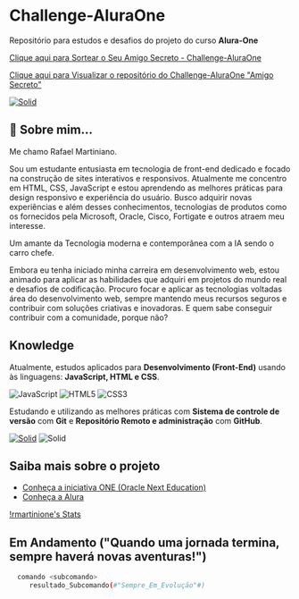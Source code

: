 
# Challenge-AluraOne

Repositório para estudos e desafios do projeto do curso **Alura-One**


[Clique aqui para Sortear o Seu Amigo Secreto - Challenge-AluraOne](https://rmartinione.github.io/Challenge-AluraOne/challenge-amigo-secreto/index.html)

[Clique aqui para Visualizar o repositório do Challenge-AluraOne "Amigo Secreto"](https://github.com/rmartinione/Challenge-AluraOne/tree/ff24712de38b0c1bc1baa21c8724645dd860e697/challenge-amigo-secreto)


[![Solid](https://img.shields.io/badge/LinkedIn-0077B5?style=for-the-badge&logo=linkedin&logoColor=white)](https:www.linkedin.com/in/rafael-martiniano)


## 🚀 Sobre mim...

Me chamo Rafael Martiniano.

Sou um estudante entusiasta em tecnologia de front-end dedicado e focado na construção de sites interativos e responsivos. 
Atualmente me concentro em HTML, CSS, JavaScript e estou aprendendo as melhores práticas para design responsivo e experiência do usuário. 
Busco adquirir novas experiências e além desses conhecimentos, tecnologias de produtos como os fornecidos pela Microsoft, Oracle, Cisco, Fortigate e outros atraem meu interesse.

Um amante da Tecnologia moderna e contemporânea com a IA sendo o carro chefe.

Embora eu tenha iniciado minha carreira em desenvolvimento web, estou animado para aplicar as habilidades que adquiri em projetos do mundo real e desafios de codificação. 
Procuro focar e aplicar as tecnologias voltadas área do desenvolvimento web, sempre mantendo meus recursos seguros e contribuir com soluções criativas e inovadoras.
E quem sabe conseguir contribuir com a comunidade, porque não?


## Knowledge

Atualmente, estudos aplicados para **Desenvolvimento (Front-End)** usando às linguagens: **JavaScript, HTML e CSS**.

![JavaScript](https://img.shields.io/badge/javascript-%23323330.svg?style=for-the-badge&logo=javascript&logoColor=%23F7DF1E) ![HTML5](https://img.shields.io/badge/html5-%23E34F26.svg?style=for-the-badge&logo=html5&logoColor=white) ![CSS3](https://img.shields.io/badge/css3-%231572B6.svg?style=for-the-badge&logo=css3&logoColor=white) 

Estudando e utilizando as melhores práticas com **Sistema de controle de versão** com **Git** e **Repositório Remoto e administração** com **GitHub**.

[![Solid](https://img.shields.io/badge/GitHub-100000?style=for-the-badge&logo=github&logoColor=white)](https://rmartinione.github.io/Challenge-AluraOne) ![Solid](https://img.shields.io/badge/GIT-E44C30?style=for-the-badge&logo=git&logoColor=white)

## Saiba mais sobre o projeto

 - [Conheça a iniciativa ONE (Oracle Next Education)](https://www.oracle.com/br/education/oracle-next-education/)
 - [Conheça a Alura](https://www.alura.com.br/sobre)

[!rmartinione's Stats](https://github-readme-stats.vercel.app/api?username=rmartinione&theme=tokyonight&show_icons=true&hide_border=false&count_private=false)

## Em Andamento ("Quando uma jornada termina, sempre haverá novas aventuras!")


```bash
  comando <subcomando>
     resultado_Subcomando(#"Sempre_Em_Evolução"#)
```


